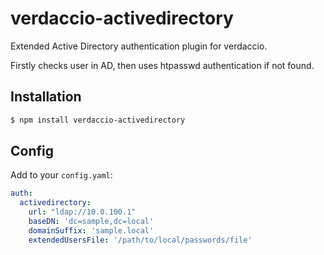 # verdaccio-activedirectory
Extended Active Directory authentication plugin for verdaccio.

Firstly checks user in AD, then uses htpasswd authentication if not found.


## Installation

```sh
$ npm install verdaccio-activedirectory
```

## Config

Add to your `config.yaml`:

```yaml
auth:
  activedirectory:
    url: "ldap://10.0.100.1"
    baseDN: 'dc=sample,dc=local'
    domainSuffix: 'sample.local'
    extendedUsersFile: '/path/to/local/passwords/file'
```